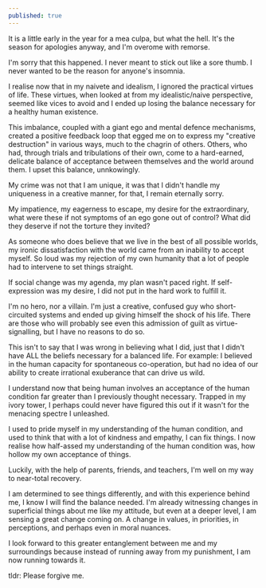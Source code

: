 ```yaml
---
published: true
---
```

It is a little early in the year for a mea culpa, but what the hell. It's the season for apologies anyway, and I'm overome with remorse. 

I'm sorry that this happened. I never meant to stick out like a sore thumb. I never wanted to be the reason for anyone's insomnia.

I realise now that in my naivete and idealism, I ignored the practical virtues of life. These virtues, when looked at from my idealistic/naive perspective, seemed like vices to avoid and I ended up losing the balance necessary for a healthy human existence.

This imbalance, coupled with a giant ego and mental defence mechanisms, created a positive feedback loop that egged me on to express my "creative destruction" in various ways, much to the chagrin of others. Others, who had, through trials and tribulations of their own, come to a hard-earned, delicate balance of acceptance between themselves and the world around them. I upset this balance, unnkowingly.

My crime was not that I am unique, it was that I didn't handle my uniqueness in a creative manner, for that, I remain eternally sorry.

My impatience, my eagerness to escape, my desire for the extraordinary, what were these if not symptoms of an ego gone out of control? What did they deserve if not the torture they invited?

As someone who does believe that we live in the best of all possible worlds, my ironic dissatisfaction with the world came from an inability to accept myself. So loud was my rejection of my own humanity that a lot of people had to intervene to set things straight.

If social change was my agenda, my plan wasn't paced right. If self-expression was my desire, I did not put in the hard work to fulfill it.

I'm no hero, nor a villain. I'm just a creative, confused guy who short-circuited systems and ended up giving himself the shock of his life. There are those who will probably see even this admission of guilt as virtue-signalling, but I have no reasons to do so.

This isn't to say that I was wrong in believing what I did, just that I didn't have ALL the beliefs necessary for a balanced life. For example: I believed in the human capacity for spontaneous co-operation, but had no idea of our ability to create irrational exuberance that can drive us wild.

I understand now that being human involves an acceptance of the human condition far greater than I previously thought necessary. Trapped in my ivory tower, I perhaps could never have figured this out if it wasn't for the menacing spectre I unleashed.

I used to pride myself in my understanding of the human condition, and used to think that with a lot of kindness and empathy, I can fix things. I now realise how half-assed my understanding of the human condition was, how hollow my own acceptance of things.

Luckily, with the help of parents, friends, and teachers, I'm well on my way to near-total recovery.

I am determined to see things differently, and with this experience behind me, I know I will find the balance needed. I'm already witnessing changes in superficial things about me like my attitude, but even at a deeper level, I am sensing a great change coming on. A change in values, in priorities, in perceptions, and perhaps even in moral nuances.

I look forward to this greater entanglement between me and my surroundings because instead of running away from my punishment, I am now running towards it.

tldr: Please forgive me.